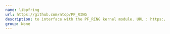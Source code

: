 ```yaml
---
name: libpfring
url: https://github.com/ntop/PF_RING
description: to interface with the PF_RING kernel module. URL : https://github.com/ntop/PF_RING Groups : None
group: None
---
```

